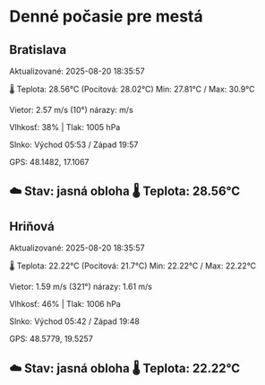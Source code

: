 ﻿# Denné počasie pre mestá

## Bratislava
Aktualizované: 2025-08-20 18:35:57

🌡️ Teplota: 28.56°C 
(Pocitová: 28.02°C)
Min: 27.81°C / Max: 30.9°C

Vietor: 2.57 m/s    (10°) 
nárazy:  m/s

Vlhkosť: 38% | Tlak: 1005 hPa

Slnko: Východ 05:53 / Západ 19:57

GPS: 48.1482, 17.1067

☁️ Stav: jasná obloha        🌡️ Teplota: 28.56°C
---

## Hriňová
Aktualizované: 2025-08-20 18:35:57

🌡️ Teplota: 22.22°C 
(Pocitová: 21.7°C)
Min: 22.22°C / Max: 22.22°C

Vietor: 1.59 m/s (321°)
nárazy: 1.61 m/s

Vlhkosť: 46% | Tlak: 1006 hPa

Slnko: Východ 05:42 / Západ 19:48

GPS: 48.5779, 19.5257

☁️ Stav: jasná obloha        🌡️ Teplota: 22.22°C
---
